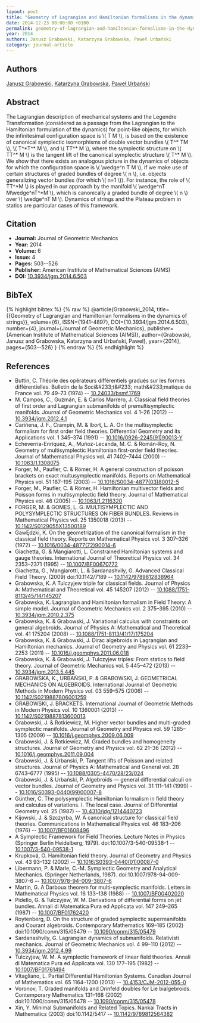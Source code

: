 ```yaml
---
layout: post
title: "Geometry of Lagrangian and Hamiltonian formalisms in the dynamics of strings"
date: 2014-12-23 00:00:00 +0100
permalink: geometry-of-lagrangian-and-hamiltonian-formalisms-in-the-dynamics-of-strings
year: 2014
authors: Janusz Grabowski, Katarzyna Grabowska, Paweł Urbański
category: journal-article
---
```

 
## Authors
[Janusz Grabowski](authors/janusz-grabowski), [Katarzyna Grabowska](authors/katarzyna-grabowska), [Paweł Urbański](authors/pawel-urbanski)
 
## Abstract
The Lagrangian description of mechanical systems and the Legendre Transformation (considered as a passage from the Lagrangian to the Hamiltonian formulation of the dynamics) for point-like objects, for which the infinitesimal configuration space is \\( T M \\), is based on the existence of canonical symplectic isomorphisms of double vector bundles \\( T^\* TM \\), \\( T^\*T^\* M \\), and \\( TT^\* M \\), where the symplectic structure on \\( TT^\* M \\) is the tangent lift of the canonical symplectic structure \\( T^\* M \\). We show that there exists an analogous picture in the dynamics of objects for which the configuration space is \\( \wedge^n T M \\), if we make use of certain structures of graded bundles of degree \\( n \\), i.e. objects generalizing vector bundles (for which \\( n=1 \\)). For instance, the role of \\( TT^\*M \\) is played in our approach by the manifold \\( \wedge^nT M\wedge^nT^\*M \\), which is canonically a graded bundle of degree \\( n \\) over \\( \wedge^nT M \\). Dynamics of strings and the Plateau problem in statics are particular cases of this framework.
 
## Citation
- **Journal:** Journal of Geometric Mechanics
- **Year:** 2014
- **Volume:** 6
- **Issue:** 4
- **Pages:** 503--526
- **Publisher:** American Institute of Mathematical Sciences (AIMS)
- **DOI:** [10.3934/jgm.2014.6.503](https://doi.org/10.3934/jgm.2014.6.503)
 
## BibTeX
{% highlight bibtex %}
{% raw %}
@article{Grabowski_2014,
  title={{Geometry of Lagrangian and Hamiltonian formalisms in the dynamics of strings}},
  volume={6},
  ISSN={1941-4897},
  DOI={10.3934/jgm.2014.6.503},
  number={4},
  journal={Journal of Geometric Mechanics},
  publisher={American Institute of Mathematical Sciences (AIMS)},
  author={Grabowski, Janusz and Grabowska, Katarzyna and Urbański, Paweł},
  year={2014},
  pages={503--526}
}
{% endraw %}
{% endhighlight %}
 
## References
- Buttin, C. Théorie des opérateurs différentiels gradués sur les formes différentielles. Bulletin de la Soci&amp;#233;t&amp;#233; math&amp;#233;matique de France vol. 79 49–73 (1974) -- [10.24033/bsmf.1769](https://doi.org/10.24033/bsmf.1769)
- M. Campos, C., Guzmán, E. & Carlos Marrero, J. Classical field theories of first order and Lagrangian submanifolds of premultisymplectic manifolds. Journal of Geometric Mechanics vol. 4 1–26 (2012) -- [10.3934/jgm.2012.4.1](https://doi.org/10.3934/jgm.2012.4.1)
- Cariñena, J. F., Crampin, M. & Ibort, L. A. On the multisymplectic formalism for first order field theories. Differential Geometry and its Applications vol. 1 345–374 (1991) -- [10.1016/0926-2245(91)90013-Y](https://doi.org/10.1016/0926-2245(91)90013-Y)
- Echeverria-Enrı́quez, A., Muñoz-Lecanda, M. C. & Román-Roy, N. Geometry of multisymplectic Hamiltonian first-order field theories. Journal of Mathematical Physics vol. 41 7402–7444 (2000) -- [10.1063/1.1308075](https://doi.org/10.1063/1.1308075)
- Forger, M., Paufler, C. & Römer, H. A general construction of poisson brackets on exact multusymplectic manifolds. Reports on Mathematical Physics vol. 51 187–195 (2003) -- [10.1016/S0034-4877(03)80012-5](https://doi.org/10.1016/S0034-4877(03)80012-5)
- Forger, M., Paufler, C. & Römer, H. Hamiltonian multivector fields and Poisson forms in multisymplectic field theory. Journal of Mathematical Physics vol. 46 (2005) -- [10.1063/1.2116320](https://doi.org/10.1063/1.2116320)
- FORGER, M. & GOMES, L. G. MULTISYMPLECTIC AND POLYSYMPLECTIC STRUCTURES ON FIBER BUNDLES. Reviews in Mathematical Physics vol. 25 1350018 (2013) -- [10.1142/S0129055X13500189](https://doi.org/10.1142/S0129055X13500189)
- GawĘdzki, K. On the geometrization of the canonical formalism in the classical field theory. Reports on Mathematical Physics vol. 3 307–326 (1972) -- [10.1016/0034-4877(72)90014-6](https://doi.org/10.1016/0034-4877(72)90014-6)
- Giachetta, G. & Mangiarotti, L. Constrained Hamiltonian systems and gauge theories. International Journal of Theoretical Physics vol. 34 2353–2371 (1995) -- [10.1007/BF00670772](https://doi.org/10.1007/BF00670772)
- Giachetta, G., Mangiarotti, L. & Sardanashvily, G. Advanced Classical Field Theory. (2009) doi:10.1142/7189 -- [10.1142/9789812838964](https://doi.org/10.1142/9789812838964)
- Grabowska, K. A Tulczyjew triple for classical fields. Journal of Physics A: Mathematical and Theoretical vol. 45 145207 (2012) -- [10.1088/1751-8113/45/14/145207](https://doi.org/10.1088/1751-8113/45/14/145207)
- Grabowska, K. Lagrangian and Hamiltonian formalism in Field Theory:  A simple model. Journal of Geometric Mechanics vol. 2 375–395 (2010) -- [10.3934/jgm.2010.2.375](https://doi.org/10.3934/jgm.2010.2.375)
- Grabowska, K. & Grabowski, J. Variational calculus with constraints on general algebroids. Journal of Physics A: Mathematical and Theoretical vol. 41 175204 (2008) -- [10.1088/1751-8113/41/17/175204](https://doi.org/10.1088/1751-8113/41/17/175204)
- Grabowska, K. & Grabowski, J. Dirac algebroids in Lagrangian and Hamiltonian mechanics. Journal of Geometry and Physics vol. 61 2233–2253 (2011) -- [10.1016/j.geomphys.2011.06.018](https://doi.org/10.1016/j.geomphys.2011.06.018)
- Grabowska, K. & Grabowski, J. Tulczyjew triples: From statics to field theory. Journal of Geometric Mechanics vol. 5 445–472 (2013) -- [10.3934/jgm.2013.5.445](https://doi.org/10.3934/jgm.2013.5.445)
- GRABOWSKA, K., URBAŃSKI, P. & GRABOWSKI, J. GEOMETRICAL MECHANICS ON ALGEBROIDS. International Journal of Geometric Methods in Modern Physics vol. 03 559–575 (2006) -- [10.1142/S0219887806001259](https://doi.org/10.1142/S0219887806001259)
- GRABOWSKI, J. BRACKETS. International Journal of Geometric Methods in Modern Physics vol. 10 1360001 (2013) -- [10.1142/S0219887813600013](https://doi.org/10.1142/S0219887813600013)
- Grabowski, J. & Rotkiewicz, M. Higher vector bundles and multi-graded symplectic manifolds. Journal of Geometry and Physics vol. 59 1285–1305 (2009) -- [10.1016/j.geomphys.2009.06.009](https://doi.org/10.1016/j.geomphys.2009.06.009)
- Grabowski, J. & Rotkiewicz, M. Graded bundles and homogeneity structures. Journal of Geometry and Physics vol. 62 21–36 (2012) -- [10.1016/j.geomphys.2011.09.004](https://doi.org/10.1016/j.geomphys.2011.09.004)
- Grabowski, J. & Urbanski, P. Tangent lifts of Poisson and related structures. Journal of Physics A: Mathematical and General vol. 28 6743–6777 (1995) -- [10.1088/0305-4470/28/23/024](https://doi.org/10.1088/0305-4470/28/23/024)
- Grabowski, J. & Urbański, P. Algebroids — general differential calculi on vector bundles. Journal of Geometry and Physics vol. 31 111–141 (1999) -- [10.1016/S0393-0440(99)00007-8](https://doi.org/10.1016/S0393-0440(99)00007-8)
- Günther, C. The polysymplectic Hamiltonian formalism in field theory and calculus of variations. I. The local case. Journal of Differential Geometry vol. 25 (1987) -- [10.4310/jdg/1214440723](https://doi.org/10.4310/jdg/1214440723)
- Kijowski, J. & Szczyrba, W. A canonical structure for classical field theories. Communications in Mathematical Physics vol. 46 183–206 (1976) -- [10.1007/BF01608496](https://doi.org/10.1007/BF01608496)
- A Symplectic Framework for Field Theories. Lecture Notes in Physics (Springer Berlin Heidelberg, 1979). doi:10.1007/3-540-09538-1 -- [10.1007/3-540-09538-1](https://doi.org/10.1007/3-540-09538-1)
- Krupková, O. Hamiltonian field theory. Journal of Geometry and Physics vol. 43 93–132 (2002) -- [10.1016/S0393-0440(01)00087-0](https://doi.org/10.1016/S0393-0440(01)00087-0)
- Libermann, P. & Marle, C.-M. Symplectic Geometry and Analytical Mechanics. (Springer Netherlands, 1987). doi:10.1007/978-94-009-3807-6 -- [10.1007/978-94-009-3807-6](https://doi.org/10.1007/978-94-009-3807-6)
- Martin, G. A Darboux theorem for multi-symplectic manifolds. Letters in Mathematical Physics vol. 16 133–138 (1988) -- [10.1007/BF00402020](https://doi.org/10.1007/BF00402020)
- Pidello, G. & Tulczyjew, W. M. Derivations of differential forms on jet bundles. Annali di Matematica Pura ed Applicata vol. 147 249–265 (1987) -- [10.1007/BF01762420](https://doi.org/10.1007/BF01762420)
- Roytenberg, D. On the structure of graded symplectic supermanifolds and Courant algebroids. Contemporary Mathematics 169–185 (2002) doi:10.1090/conm/315/05479 -- [10.1090/conm/315/05479](https://doi.org/10.1090/conm/315/05479)
- Sardanashvily, G. Lagrangian dynamics of submanifolds. Relativisti
mechanics. Journal of Geometric Mechanics vol. 4 99–110 (2012) -- [10.3934/jgm.2012.4.99](https://doi.org/10.3934/jgm.2012.4.99)
- Tulczyjew, W. M. A symplectic framework of linear field theories. Annali di Matematica Pura ed Applicata vol. 130 177–195 (1982) -- [10.1007/BF01761494](https://doi.org/10.1007/BF01761494)
- Vitagliano, L. Partial Differential Hamiltonian Systems. Canadian Journal of Mathematics vol. 65 1164–1200 (2013) -- [10.4153/CJM-2012-055-0](https://doi.org/10.4153/CJM-2012-055-0)
- Voronov, T. Graded manifolds and Drinfeld doubles for Lie bialgebroids. Contemporary Mathematics 131–168 (2002) doi:10.1090/conm/315/05478 -- [10.1090/conm/315/05478](https://doi.org/10.1090/conm/315/05478)
- Xin, Y. Minimal Submanifolds and Related Topics. Nankai Tracts in Mathematics (2003) doi:10.1142/5417 -- [10.1142/9789812564382](https://doi.org/10.1142/9789812564382)

